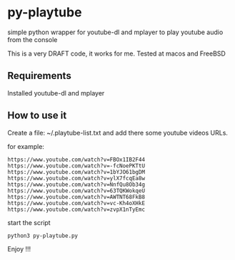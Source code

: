 # py-playtube

simple python wrapper for youtube-dl and mplayer to play youtube audio from the console 

This is a very DRAFT code, it works for me. 
Tested at macos and FreeBSD

## Requirements

Installed youtube-dl and mplayer

## How to use it 

Create a file: ~/.playtube-list.txt and add there some youtube videos URLs. 

for example: 

```
https://www.youtube.com/watch?v=FBOx1IB2F44
https://www.youtube.com/watch?v=-fcNoePKTtU
https://www.youtube.com/watch?v=1bYJO61bgDM
https://www.youtube.com/watch?v=ylX7fcqEa8w
https://www.youtube.com/watch?v=NnfQu8Ob34g
https://www.youtube.com/watch?v=63TQKWokqeU
https://www.youtube.com/watch?v=AWTNT68FkB8
https://www.youtube.com/watch?v=vc-Kh4oXHkE
https://www.youtube.com/watch?v=zvpX1nTyEmc

```

start the script 

```
python3 py-playtube.py 
```

Enjoy !!!
